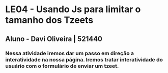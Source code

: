 # LE04 - Usando Js para limitar o tamanho dos Tzeets

## Aluno - Davi Oliveira | 521440

### Nessa atividade iremos dar um passo em direção a interatividade na nossa página. Iremos tratar interatividade do usuário com o formulário de enviar um tzeet.
